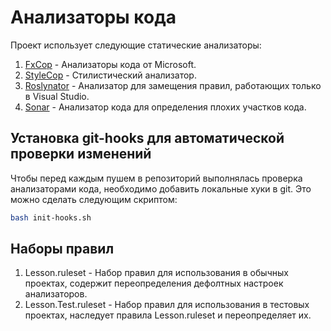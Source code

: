 ﻿
# Анализаторы кода

Проект использует следующие статические анализаторы: 

1. [FxCop](https://github.com/dotnet/roslyn-analyzers) - Анализаторы кода от Microsoft.
2. [StyleCop](https://github.com/DotNetAnalyzers/StyleCopAnalyzers) - Стилистический анализатор.
3. [Roslynator](https://github.com/JosefPihrt/Roslynator) - Анализатор для замещения правил, работающих только в Visual Studio.
4. [Sonar](https://github.com/SonarSource/sonar-dotnet) - Анализатор кода для определения плохих участков кода.

## Установка git-hooks для автоматической проверки изменений

Чтобы перед каждым пушем в репозиторий выполнялась проверка анализаторами кода, необходимо добавить локальные хуки в git. Это можно сделать следующим скриптом:

```bash
bash init-hooks.sh
```

## Наборы правил

1. Lesson.ruleset - Набор правил для использования в обычных проектах, содержит переопределения дефолтных настроек анализаторов.
2. Lesson.Test.ruleset - Набор правил для использования в тестовых проектах, наследует правила Lesson.ruleset и переопределяет их.